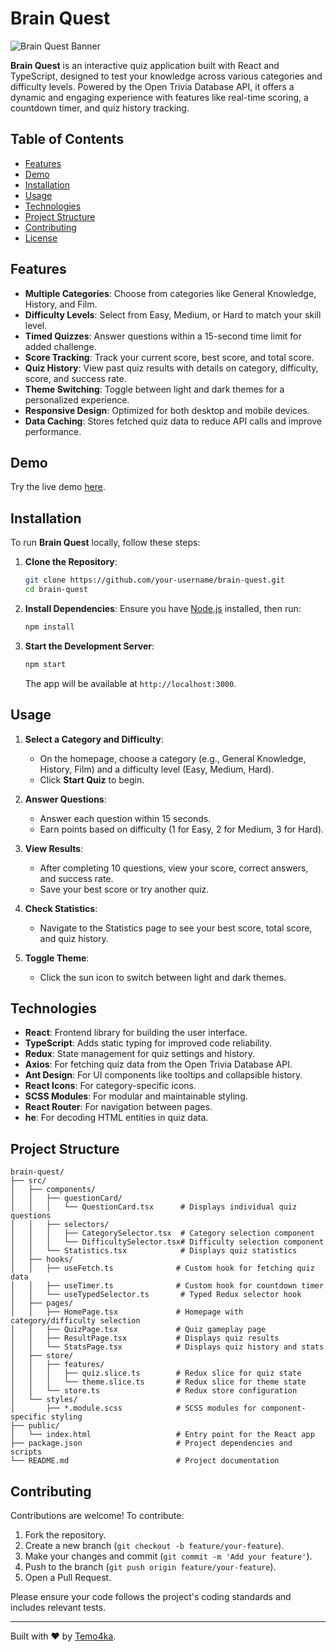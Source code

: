 # Brain Quest

![Brain Quest Banner](https://via.placeholder.com/1200x300.png?text=Brain+Quest) <!-- Replace with actual banner image if available -->

**Brain Quest** is an interactive quiz application built with React and TypeScript, designed to test your knowledge across various categories and difficulty levels. Powered by the Open Trivia Database API, it offers a dynamic and engaging experience with features like real-time scoring, a countdown timer, and quiz history tracking.

## Table of Contents

- [Features](#features)
- [Demo](#demo)
- [Installation](#installation)
- [Usage](#usage)
- [Technologies](#technologies)
- [Project Structure](#project-structure)
- [Contributing](#contributing)
- [License](#license)

## Features

- **Multiple Categories**: Choose from categories like General Knowledge, History, and Film.
- **Difficulty Levels**: Select from Easy, Medium, or Hard to match your skill level.
- **Timed Quizzes**: Answer questions within a 15-second time limit for added challenge.
- **Score Tracking**: Track your current score, best score, and total score.
- **Quiz History**: View past quiz results with details on category, difficulty, score, and success rate.
- **Theme Switching**: Toggle between light and dark themes for a personalized experience.
- **Responsive Design**: Optimized for both desktop and mobile devices.
- **Data Caching**: Stores fetched quiz data to reduce API calls and improve performance.

## Demo

Try the live demo [here](#). <!-- Replace with actual deployment link if available -->

## Installation

To run **Brain Quest** locally, follow these steps:

1. **Clone the Repository**:

   ```bash
   git clone https://github.com/your-username/brain-quest.git
   cd brain-quest
   ```

2. **Install Dependencies**:
   Ensure you have [Node.js](https://nodejs.org/) installed, then run:

   ```bash
   npm install
   ```

3. **Start the Development Server**:
   ```bash
   npm start
   ```
   The app will be available at `http://localhost:3000`.

## Usage

1. **Select a Category and Difficulty**:

   - On the homepage, choose a category (e.g., General Knowledge, History, Film) and a difficulty level (Easy, Medium, Hard).
   - Click **Start Quiz** to begin.

2. **Answer Questions**:

   - Answer each question within 15 seconds.
   - Earn points based on difficulty (1 for Easy, 2 for Medium, 3 for Hard).

3. **View Results**:

   - After completing 10 questions, view your score, correct answers, and success rate.
   - Save your best score or try another quiz.

4. **Check Statistics**:

   - Navigate to the Statistics page to see your best score, total score, and quiz history.

5. **Toggle Theme**:
   - Click the sun icon to switch between light and dark themes.

## Technologies

- **React**: Frontend library for building the user interface.
- **TypeScript**: Adds static typing for improved code reliability.
- **Redux**: State management for quiz settings and history.
- **Axios**: For fetching quiz data from the Open Trivia Database API.
- **Ant Design**: For UI components like tooltips and collapsible history.
- **React Icons**: For category-specific icons.
- **SCSS Modules**: For modular and maintainable styling.
- **React Router**: For navigation between pages.
- **he**: For decoding HTML entities in quiz data.

## Project Structure

```plaintext
brain-quest/
├── src/
│   ├── components/
│   │   ├── questionCard/
│   │   │   └── QuestionCard.tsx      # Displays individual quiz questions
│   │   ├── selectors/
│   │   │   ├── CategorySelector.tsx  # Category selection component
│   │   │   └── DifficultySelector.tsx# Difficulty selection component
│   │   └── Statistics.tsx            # Displays quiz statistics
│   ├── hooks/
│   │   ├── useFetch.ts              # Custom hook for fetching quiz data
│   │   ├── useTimer.ts              # Custom hook for countdown timer
│   │   └── useTypedSelector.ts       # Typed Redux selector hook
│   ├── pages/
│   │   ├── HomePage.tsx             # Homepage with category/difficulty selection
│   │   ├── QuizPage.tsx             # Quiz gameplay page
│   │   ├── ResultPage.tsx           # Displays quiz results
│   │   └── StatsPage.tsx            # Displays quiz history and stats
│   ├── store/
│   │   ├── features/
│   │   │   ├── quiz.slice.ts        # Redux slice for quiz state
│   │   │   └── theme.slice.ts       # Redux slice for theme state
│   │   └── store.ts                 # Redux store configuration
│   └── styles/
│       ├── *.module.scss            # SCSS modules for component-specific styling
├── public/
│   └── index.html                   # Entry point for the React app
├── package.json                     # Project dependencies and scripts
└── README.md                        # Project documentation
```

## Contributing

Contributions are welcome! To contribute:

1. Fork the repository.
2. Create a new branch (`git checkout -b feature/your-feature`).
3. Make your changes and commit (`git commit -m 'Add your feature'`).
4. Push to the branch (`git push origin feature/your-feature`).
5. Open a Pull Request.

Please ensure your code follows the project's coding standards and includes relevant tests.

---

Built with ❤️ by [Temo4ka](https://github.com/tteemma). <!-- Replace with your GitHub username -->
